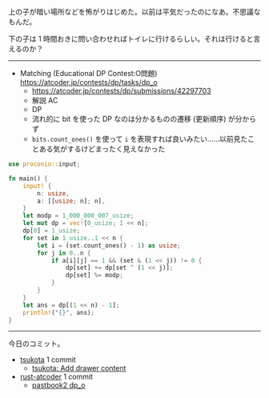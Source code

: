 上の子が暗い場所などを怖がりはじめた。以前は平気だったのになあ。不思議なもんだ。

下の子は 1 時間おきに問い合わせればトイレに行けるらしい。それは行けると言えるのか？

---

- Matching (Educational DP Contest:O問題)
  <https://atcoder.jp/contests/dp/tasks/dp_o>
  - <https://atcoder.jp/contests/dp/submissions/42297703>
  - 解説 AC
  - DP
  - 流れ的に bit を使った DP なのは分かるものの遷移 (更新順序) が分からず
  - `bits.count_ones()` を使って `i` を表現すれば良いみたい……以前見たことある気がするけどまったく見えなかった

```rust
use proconio::input;

fn main() {
    input! {
        n: usize,
        a: [[usize; n]; n],
    }
    let modp = 1_000_000_007_usize;
    let mut dp = vec![0_usize; 1 << n];
    dp[0] = 1_usize;
    for set in 1_usize..1 << n {
        let i = (set.count_ones() - 1) as usize;
        for j in 0..n {
            if a[i][j] == 1 && (set & (1 << j)) != 0 {
                dp[set] += dp[set ^ (1 << j)];
                dp[set] %= modp;
            }
        }
    }
    let ans = dp[(1 << n) - 1];
    println!("{}", ans);
}
```

---

今日のコミット。

- [tsukota](https://github.com/bouzuya/tsukota) 1 commit
  - [tsukota: Add drawer content](https://github.com/bouzuya/tsukota/commit/ea1eff7a288b27391ba92787db0f3b8db17b8249)
- [rust-atcoder](https://github.com/bouzuya/rust-atcoder) 1 commit
  - [pastbook2 dp_o](https://github.com/bouzuya/rust-atcoder/commit/dee5eb1fec8e1df844e9ea33175576680e88da0b)
